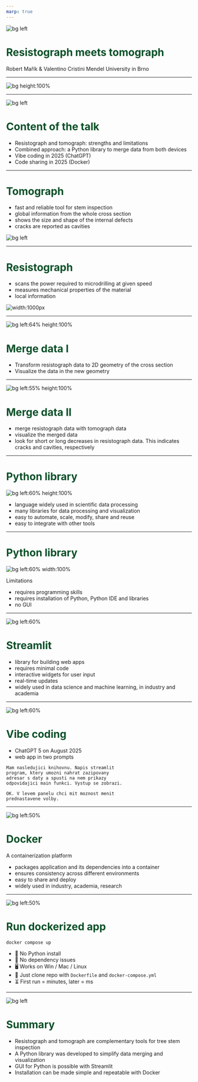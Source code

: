```yaml
---
marp: true
---
```


<!-- footer: ![w:150](LDF_logo.png) -->

<style>
section {
  place-content: flex-start;
  background-color: #FAFAFA;
}


h1 {
  color: #0a5028;
}

footer {
  /* Unset default placing inherited from the built-in theme */
  left: auto;
  right: auto;
  top: auto;
  bottom: auto;

  /* Place to right-bottom */
  right: 0px;
  bottom: 0px;
}

</style>

![bg left](strom.png)
# Resistograph meets tomograph

Robert Mařík & Valentino Cristini
Mendel University in Brno

---

![bg height:100%](Kyoto.png)

---

![bg left](strom.png)

# Content of the talk

- Resistograph and tomograph: strengths and limitations
- Combined approach: a Python library to merge data from both devices
- Vibe coding in 2025 (ChatGPT)
- Code sharing in 2025 (Docker)

---

# Tomograph

- fast and reliable tool for stem inspection
- global information from the whole cross section
- shows the size and shape of the internal defects
- cracks are reported as cavities


![bg left](tree05.png)

---

# Resistograph

- scans the power required to microdrilling at given speed
- measures mechanical properties of the material
- local information

![width:1000px](resistograph_curves.png)

---

![bg left:64% height:100%](resistograph_2D.png)

# Merge data I

- Transform resistograph data to 2D geometry of the cross section
- Visualize the data in the new geometry

---

![bg left:55% height:100%](resistograph_over_tomo.png)

# Merge data II

- merge resistograph data with tomograph data
- visualize the merged data
- look for short or long decreases in resistograph data. This indicates cracks and cavities, respectively

---

# Python library

![bg left:60% height:100%](overlays.png)

- language widely used in scientific data processing
- many libraries for data processing and visualization
- easy to automate, scale, modify, share and reuse
- easy to integrate with other tools

---

# Python library

![bg left:60% width:100%](python_code.png)

Limitations

- requires programming skills
- requires installation of Python, Python IDE and libraries
- no GUI

---

![bg left:60% ](app2.png)

# Streamlit

- library for building web apps
- requires minimal code
- interactive widgets for user input
- real-time updates
- widely used in data science and machine learning, in industry and academia

---

![bg left:60%](app2.png)

# Vibe coding

- ChatGPT 5 on August 2025
- web app in two prompts

~~~
Mam nasledujici knihovnu. Napis streamlit 
program, ktery umozni nahrat zazipovany 
adresar s daty a spusti na nem prikazy 
odpovidajici main funkci. Vystup se zobrazi.
~~~

~~~
OK. V levem panelu chci mit moznost menit 
prednastavene volby.
~~~

---

![bg left:50%](docker.png)

# Docker

A containerization platform
- packages application and its dependencies into a container
- ensures consistency across different environments
- easy to share and deploy
- widely used in industry, academia, research

---

![bg left:50%](docker.png)

# Run dockerized app

~~~
docker compose up
~~~

- 🚫 No Python install
- 🚫 No dependency issues
- 🖥️ Works on Win / Mac / Linux
- 📂 Just clone repo with `Dockerfile` and `docker-compose.yml`
- ⏳ First run = minutes, later = ms

---

![bg left](tree_python4.png)

# Summary

- Resistograph and tomograph are complementary tools for tree stem inspection
- A Python library was developed to simplify data merging and visualization
- GUI for Python is possible with Streamlit
- Installation can be made simple and repeatable with Docker

